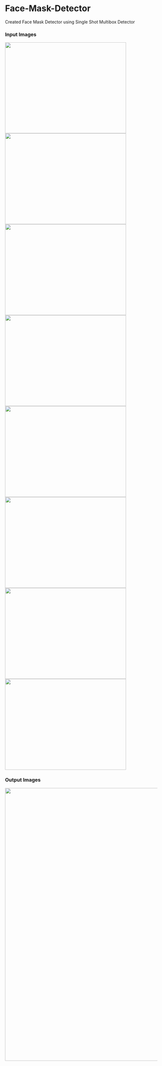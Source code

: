 # Face-Mask-Detector
Created Face Mask Detector using Single Shot Multibox Detector

<h3>Input Images</h3>

<p float="left">
  <img src="https://user-images.githubusercontent.com/109217804/186148582-41dc28f9-691e-4c4a-881e-b2aaee9b417e.jpg" width=400 height=300/>
  <img src="https://user-images.githubusercontent.com/109217804/186104104-1cbfb2e1-265b-42c5-9906-d5c2af4ebcac.jpg" width=400 height=300/>
  <img src="https://user-images.githubusercontent.com/109217804/186104275-8546e898-0b34-480c-97e7-d89cb9fe73b2.jpg" width=400 height=300/>
  <img src="https://user-images.githubusercontent.com/109217804/186103371-a968a729-26bc-496e-a52b-27b7af1f472c.png" width=400 height=300/>
  <img src="https://user-images.githubusercontent.com/109217804/186103579-816154ca-d73a-4ae7-a239-ce721c9b5b1b.jpg" width=400 height=300/>
  <img src="https://user-images.githubusercontent.com/109217804/186103648-855cd8da-6a16-4473-9f05-204d5db33c77.jpg" width=400 height=300/>
  <img src="https://user-images.githubusercontent.com/109217804/186148551-1a7d42e9-e8b6-4f3c-84e5-d8c0c229bf15.png" width=400 height=300/>
  <img src="https://user-images.githubusercontent.com/109217804/186104247-005322f7-0ac5-4ac5-b1d0-03d8e3ca10eb.jpg" width=400 height=300/>
</p>

<h3>Output Images</h3>
<p float="left">
  <img src="https://user-images.githubusercontent.com/109217804/186148909-8af7eecc-83d2-42c1-b6eb-5bdb5b2c0bae.png" width=900 height=900/>
 </p>

